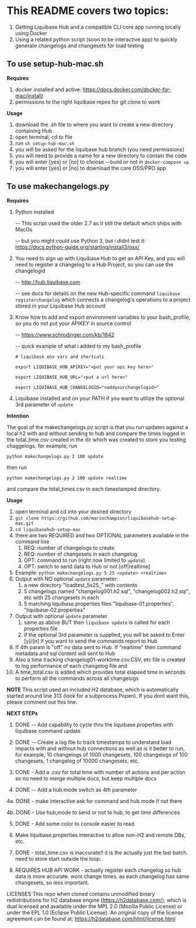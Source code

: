 # This README covers two topics:
1. Getting Liquibase Hub and a compatible CLI core app running locally using Docker
2. Using a related python script (soon to be interactive app) to quickly generate changelogs and changesets for load testing


## To use setup-hub-mac.sh 
**Requires** 

 1. docker installed and active: https://docs.docker.com/docker-for-mac/install/
 2. permissions to the right liquibase repos for git clone to work

**Usage**
1. download the .sh file to where you want to create a new directory containing Hub
2. open terminal, cd to file
3. run `sh setup-hub-mac.sh`
4. you will be asked for the liquibase hub branch (you need permissions)
5. you will need to provide a name for a new directory to contain the code
6. you will enter [yes] or [no] to choose --build or not in `docker-compose up`
7. you will enter [yes] or [no] to download the core OSS/PRO app 


## To use makechangelogs.py
**Requires** 

 1. Python installed
 
    -- This script used the older 2.7 as it still the default which ships with MacOs
    
    -- but you might could use Python 3, but i didnt test it: https://docs.python-guide.org/starting/install3/osx/
    
 2. You need to sign up with Liquibase Hub to get an API Key, and you will need to register a changelog to a Hub Project, so you can use the changelogid
 
    -- http://hub.liquibase.com

    -- see docs for details on the new Hub-specific command `liquibase registerchangelog` which connects a changelog's operations to a project stored in your 
    Liquibase Hub account
    
 3. Know how to add and export environment variables to your bash_profile, so you do not put your APIKEY in source control
 
    -- https://www.schrodinger.com/kb/1842
    
    -- quick example of what i added to my bash_profile
    
    `# liquibase env vars and shortcuts`
    
     `export LIQUIBASE_HUB_APIKEY="<put your api key here>"`
     
	 `export LIQUIBASE_HUB_URL="<put a url here>"`
	 
 	 `export LIQUIBASE_HUB_CHANGELOGID="<addyourchangelogid>"`
 	 
 4. Liquibase installed and on your PATH if you want to utilize the optional 3rd parameter of `update`
	 
	 
**Intention** 
	 
The goal of the makechangelogs.py script is that you run updates against a local h2 with and without sending to hub and compare the times logged in the total_time.csv created in the dir which was created to store you testing chaggelogs. for example, run

`python makechangelogs.py 2 100 update`

then run 

`python makechangelogs.py 2 100 update realtime`

and compare the total_times.csv in each timestamped directory.
	 
	 
**Usage** 
1. open terminal and cd into your desired directory
2. `git clone https://github.com/mariochampion/liquibasehub-setup-mac.git`
3. `cd liquibasehub-setup-mac`
4. there are two REQUIRED and two OPTIONAL parameters available in the command line
    1. REQ: number of changelogs to create
    2. REQ: number of changesets in each changelog
    3. OPT: command to run (right now limited to `update`)
    4. OPT: switch to send data to Hub or not [off|realtime]
5. Example: `python makechangelogs.py 5 25 <update> <realtime>` 
6. Output with NO optional `update` parameter: 
	1. a new directory "loadtest_5x25_<HrMinSecTimestamp>" with contents
	2. 5 changelogs named "changelog001.h2.sql", "changelog002.h2.sql", etc with 25 changesets in each
	3. 5 matching liquibase.properties files "liquibase-01.properties", "liquibase-02.properties"
7. Output with optional `update` parameter
	1. same as above BUT then `liquibase update` is called for each properties file
	2. if the optional 3rd parameter is supplied, you will be asked to Enter [y]/[n] if you want to send the commands report to Hub
8. If 4th param is "off" no data sent to Hub. If "realtime" then command metadata and sql content will sent to Hub
9. Also a time tracking changelog01-worktime.csv.CSV, etc file is created to log performance of each changelog file and 
10. A time_total.csv is added which provides total elapsed time in seconds to perform all the commands across all changelogs

**NOTE**
This script used an included H2 database, which is automatically started around line 313 (look for a subprocess.Popen).
If you dont want this, please comment out this line.

	
**NEXT STEPs**
1. DONE -- Add capability to cycle thru the liquibase.properties with liquibase command update
2. DONE -- Create a log file to track timestamps to understand load impacts with and without hub connections as well as is it better to run, for example, 10 changelogs of 1000 changesets, 100 changelogs of 100 changesets, 1 changelog of 10000 changesets, etc.
3. DONE - Add a .csv for total time with number of actions and per action so no need to merge multiple docs, but keep multiple docs 

4. DONE -- Add a hub.mode switch as 4th parameter

4a. DONE - make interactive ask for command and hub.mode if not there

4b. DONE - Use hub,mode to send or not to hub, to get time differences

5. DONE - Add some color to console easier to read

6. Make liquibase.properties interactive to allow non-H2 and remote DBs, etc.

7. DONE - total_time.csv is inaccurate!! it is the actually just the last batch. need to store start outside the loop.

8. REQUIRES HUB API WORK -  actually register each changelog so hub data is more accurate. wont change times, as each changelog has same changesets, so less important.




LICENSES
This repo when cloned contains unmodified binary redistributions for
H2 database engine (https://h2database.com/),
which is dual licensed and available under the MPL 2.0
(Mozilla Public License) or under the EPL 1.0 (Eclipse Public License).
An original copy of the license agreement can be found at:
https://h2database.com/html/license.html
	